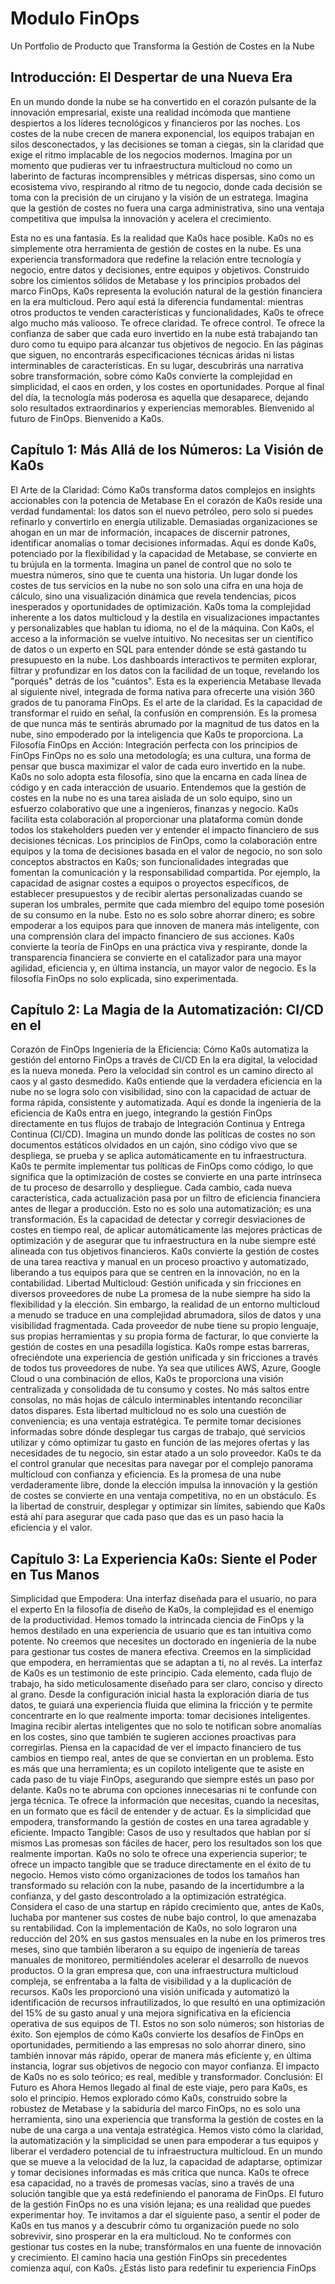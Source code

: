 # Modulo FinOps

Un Portfolio de Producto que Transforma la Gestión de Costes en la Nube

## Introducción: El Despertar de una Nueva Era

En un mundo donde la nube se ha convertido en el corazón pulsante de la innovación
empresarial, existe una realidad incómoda que mantiene despiertos a los líderes
tecnológicos y financieros por las noches. Los costes de la nube crecen de manera
exponencial, los equipos trabajan en silos desconectados, y las decisiones se toman a
ciegas, sin la claridad que exige el ritmo implacable de los negocios modernos.
Imagina por un momento que pudieras ver tu infraestructura multicloud no como un
laberinto de facturas incomprensibles y métricas dispersas, sino como un ecosistema
vivo, respirando al ritmo de tu negocio, donde cada decisión se toma con la precisión
de un cirujano y la visión de un estratega. Imagina que la gestión de costes no fuera
una carga administrativa, sino una ventaja competitiva que impulsa la innovación y
acelera el crecimiento.

Esta no es una fantasía. Es la realidad que Ka0s hace posible.
Ka0s no es simplemente otra herramienta de gestión de costes en la nube. Es una
experiencia transformadora que redefine la relación entre tecnología y negocio, entre
datos y decisiones, entre equipos y objetivos. Construido sobre los cimientos sólidos
de Metabase y los principios probados del marco FinOps, Ka0s representa la evolución
natural de la gestión financiera en la era multicloud.
Pero aquí está la diferencia fundamental: mientras otros productos te venden
características y funcionalidades, Ka0s te ofrece algo mucho más valiooso. Te ofrece
claridad. Te ofrece control. Te ofrece la confianza de saber que cada euro invertido en
la nube está trabajando tan duro como tu equipo para alcanzar tus objetivos de
negocio.
En las páginas que siguen, no encontrarás especificaciones técnicas áridas ni listas
interminables de características. En su lugar, descubrirás una narrativa sobre
transformación, sobre cómo Ka0s convierte la complejidad en simplicidad, el caos en
orden, y los costes en oportunidades. Porque al final del día, la tecnología más
poderosa es aquella que desaparece, dejando solo resultados extraordinarios y
experiencias memorables.
Bienvenido al futuro de FinOps. Bienvenido a Ka0s.

## Capítulo 1: Más Allá de los Números: La Visión de Ka0s

El Arte de la Claridad: Cómo Ka0s transforma datos complejos en
insights accionables con la potencia de Metabase
En el corazón de Ka0s reside una verdad fundamental: los datos son el nuevo petróleo,
pero solo si puedes refinarlo y convertirlo en energía utilizable. Demasiadas
organizaciones se ahogan en un mar de información, incapaces de discernir patrones,
identificar anomalías o tomar decisiones informadas. Aquí es donde Ka0s, potenciado
por la flexibilidad y la capacidad de Metabase, se convierte en tu brújula en la
tormenta.
Imagina un panel de control que no solo te muestra números, sino que te cuenta una
historia. Un lugar donde los costes de tus servicios en la nube no son solo una cifra en
una hoja de cálculo, sino una visualización dinámica que revela tendencias, picos
inesperados y oportunidades de optimización. Ka0s toma la complejidad inherente a
los datos multicloud y la destila en visualizaciones impactantes y personalizables que
hablan tu idioma, no el de la máquina.
Con Ka0s, el acceso a la información se vuelve intuitivo. No necesitas ser un científico
de datos o un experto en SQL para entender dónde se está gastando tu presupuesto en
la nube. Los dashboards interactivos te permiten explorar, filtrar y profundizar en los
datos con la facilidad de un toque, revelando los "porqués" detrás de los "cuántos".
Esta es la experiencia Metabase llevada al siguiente nivel, integrada de forma nativa
para ofrecerte una visión 360 grados de tu panorama FinOps.
Es el arte de la claridad. Es la capacidad de transformar el ruido en señal, la confusión
en comprensión. Es la promesa de que nunca más te sentirás abrumado por la
magnitud de tus datos en la nube, sino empoderado por la inteligencia que Ka0s te
proporciona.
La Filosofía FinOps en Acción: Integración perfecta con los principios
de FinOps
FinOps no es solo una metodología; es una cultura, una forma de pensar que busca
maximizar el valor de cada euro invertido en la nube. Ka0s no solo adopta esta
filosofía, sino que la encarna en cada línea de código y en cada interacción de usuario.
Entendemos que la gestión de costes en la nube no es una tarea aislada de un solo
equipo, sino un esfuerzo colaborativo que une a ingenieros, finanzas y negocio.
Ka0s facilita esta colaboración al proporcionar una plataforma común donde todos los
stakeholders pueden ver y entender el impacto financiero de sus decisiones técnicas.
Los principios de FinOps, como la colaboración entre equipos y la toma de decisiones
basada en el valor de negocio, no son solo conceptos abstractos en Ka0s; son
funcionalidades integradas que fomentan la comunicación y la responsabilidad
compartida.
Por ejemplo, la capacidad de asignar costes a equipos o proyectos específicos, de
establecer presupuestos y de recibir alertas personalizadas cuando se superan los
umbrales, permite que cada miembro del equipo tome posesión de su consumo en la
nube. Esto no es solo sobre ahorrar dinero; es sobre empoderar a los equipos para que
innoven de manera más inteligente, con una comprensión clara del impacto financiero
de sus acciones.
Ka0s convierte la teoría de FinOps en una práctica viva y respirante, donde la
transparencia financiera se convierte en el catalizador para una mayor agilidad,
eficiencia y, en última instancia, un mayor valor de negocio. Es la filosofía FinOps no
solo explicada, sino experimentada.

## Capítulo 2: La Magia de la Automatización: CI/CD en el

Corazón de FinOps
Ingeniería de la Eficiencia: Cómo Ka0s automatiza la gestión del
entorno FinOps a través de CI/CD
En la era digital, la velocidad es la nueva moneda. Pero la velocidad sin control es un
camino directo al caos y al gasto desmedido. Ka0s entiende que la verdadera
eficiencia en la nube no se logra solo con visibilidad, sino con la capacidad de actuar
de forma rápida, consistente y automatizada. Aquí es donde la ingeniería de la
eficiencia de Ka0s entra en juego, integrando la gestión FinOps directamente en tus
flujos de trabajo de Integración Continua y Entrega Continua (CI/CD).
Imagina un mundo donde las políticas de costes no son documentos estáticos
olvidados en un cajón, sino código vivo que se despliega, se prueba y se aplica
automáticamente en tu infraestructura. Ka0s te permite implementar tus políticas de
FinOps como código, lo que significa que la optimización de costes se convierte en una
parte intrínseca de tu proceso de desarrollo y despliegue. Cada cambio, cada nueva
característica, cada actualización pasa por un filtro de eficiencia financiera antes de
llegar a producción.
Esto no es solo una automatización; es una transformación. Es la capacidad de
detectar y corregir desviaciones de costes en tiempo real, de aplicar automáticamente
las mejores prácticas de optimización y de asegurar que tu infraestructura en la nube
siempre esté alineada con tus objetivos financieros. Ka0s convierte la gestión de
costes de una tarea reactiva y manual en un proceso proactivo y automatizado,
liberando a tus equipos para que se centren en la innovación, no en la contabilidad.
Libertad Multicloud: Gestión unificada y sin fricciones en diversos
proveedores de nube
La promesa de la nube siempre ha sido la flexibilidad y la elección. Sin embargo, la
realidad de un entorno multicloud a menudo se traduce en una complejidad
abrumadora, silos de datos y una visibilidad fragmentada. Cada proveedor de nube
tiene su propio lenguaje, sus propias herramientas y su propia forma de facturar, lo
que convierte la gestión de costes en una pesadilla logística.
Ka0s rompe estas barreras, ofreciéndote una experiencia de gestión unificada y sin
fricciones a través de todos tus proveedores de nube. Ya sea que utilices AWS, Azure,
Google Cloud o una combinación de ellos, Ka0s te proporciona una visión centralizada
y consolidada de tu consumo y costes. No más saltos entre consolas, no más hojas de
cálculo interminables intentando reconciliar datos dispares.
Esta libertad multicloud no es solo una cuestión de conveniencia; es una ventaja
estratégica. Te permite tomar decisiones informadas sobre dónde desplegar tus cargas
de trabajo, qué servicios utilizar y cómo optimizar tu gasto en función de las mejores
ofertas y las necesidades de tu negocio, sin estar atado a un solo proveedor. Ka0s te da
el control granular que necesitas para navegar por el complejo panorama multicloud
con confianza y eficiencia.
Es la promesa de una nube verdaderamente libre, donde la elección impulsa la
innovación y la gestión de costes se convierte en una ventaja competitiva, no en un
obstáculo. Es la libertad de construir, desplegar y optimizar sin límites, sabiendo que
Ka0s está ahí para asegurar que cada paso que das es un paso hacia la eficiencia y el
valor.

## Capítulo 3: La Experiencia Ka0s: Siente el Poder en Tus Manos

Simplicidad que Empodera: Una interfaz diseñada para el usuario, no
para el experto
En la filosofía de diseño de Ka0s, la complejidad es el enemigo de la productividad.
Hemos tomado la intrincada ciencia de FinOps y la hemos destilado en una
experiencia de usuario que es tan intuitiva como potente. No creemos que necesites
un doctorado en ingeniería de la nube para gestionar tus costes de manera efectiva.
Creemos en la simplicidad que empodera, en herramientas que se adaptan a ti, no al
revés.
La interfaz de Ka0s es un testimonio de este principio. Cada elemento, cada flujo de
trabajo, ha sido meticulosamente diseñado para ser claro, conciso y directo al grano.
Desde la configuración inicial hasta la exploración diaria de tus datos, te guiará una
experiencia fluida que elimina la fricción y te permite concentrarte en lo que
realmente importa: tomar decisiones inteligentes.
Imagina recibir alertas inteligentes que no solo te notifican sobre anomalías en los
costes, sino que también te sugieren acciones proactivas para corregirlas. Piensa en la
capacidad de ver el impacto financiero de tus cambios en tiempo real, antes de que se
conviertan en un problema. Esto es más que una herramienta; es un copiloto
inteligente que te asiste en cada paso de tu viaje FinOps, asegurando que siempre
estés un paso por delante.
Ka0s no te abruma con opciones innecesarias ni te confunde con jerga técnica. Te
ofrece la información que necesitas, cuando la necesitas, en un formato que es fácil de
entender y de actuar. Es la simplicidad que empodera, transformando la gestión de
costes en una tarea agradable y eficiente.
Impacto Tangible: Casos de uso y resultados que hablan por sí mismos
Las promesas son fáciles de hacer, pero los resultados son los que realmente
importan. Ka0s no solo te ofrece una experiencia superior; te ofrece un impacto
tangible que se traduce directamente en el éxito de tu negocio. Hemos visto cómo
organizaciones de todos los tamaños han transformado su relación con la nube,
pasando de la incertidumbre a la confianza, y del gasto descontrolado a la
optimización estratégica.
Considera el caso de una startup en rápido crecimiento que, antes de Ka0s, luchaba
por mantener sus costes de nube bajo control, lo que amenazaba su rentabilidad. Con
la implementación de Ka0s, no solo lograron una reducción del 20% en sus gastos
mensuales en la nube en los primeros tres meses, sino que también liberaron a su
equipo de ingeniería de tareas manuales de monitoreo, permitiéndoles acelerar el
desarrollo de nuevos productos.
O la gran empresa que, con una infraestructura multicloud compleja, se enfrentaba a
la falta de visibilidad y a la duplicación de recursos. Ka0s les proporcionó una visión
unificada y automatizó la identificación de recursos infrautilizados, lo que resultó en
una optimización del 15% de su gasto anual y una mejora significativa en la eficiencia
operativa de sus equipos de TI.
Estos no son solo números; son historias de éxito. Son ejemplos de cómo Ka0s
convierte los desafíos de FinOps en oportunidades, permitiendo a las empresas no
solo ahorrar dinero, sino también innovar más rápido, operar de manera más eficiente
y, en última instancia, lograr sus objetivos de negocio con mayor confianza. El impacto
de Ka0s no es solo teórico; es real, medible y transformador.
Conclusión: El Futuro es Ahora
Hemos llegado al final de este viaje, pero para Ka0s, es solo el principio. Hemos
explorado cómo Ka0s, construido sobre la robustez de Metabase y la sabiduría del
marco FinOps, no es solo una herramienta, sino una experiencia que transforma la
gestión de costes en la nube de una carga a una ventaja estratégica. Hemos visto cómo
la claridad, la automatización y la simplicidad se unen para empoderar a tus equipos y
liberar el verdadero potencial de tu infraestructura multicloud.
En un mundo que se mueve a la velocidad de la luz, la capacidad de adaptarse,
optimizar y tomar decisiones informadas es más crítica que nunca. Ka0s te ofrece esa
capacidad, no a través de promesas vacías, sino a través de una solución tangible que
ya está redefiniendo el panorama de FinOps.
El futuro de la gestión FinOps no es una visión lejana; es una realidad que puedes
experimentar hoy. Te invitamos a dar el siguiente paso, a sentir el poder de Ka0s en tus
manos y a descubrir cómo tu organización puede no solo sobrevivir, sino prosperar en
la era multicloud.
No te conformes con gestionar tus costes en la nube; transfórmalos en una fuente de
innovación y crecimiento. El camino hacia una gestión FinOps sin precedentes
comienza aquí, con Ka0s.
¿Estás listo para redefinir tu experiencia FinOps
